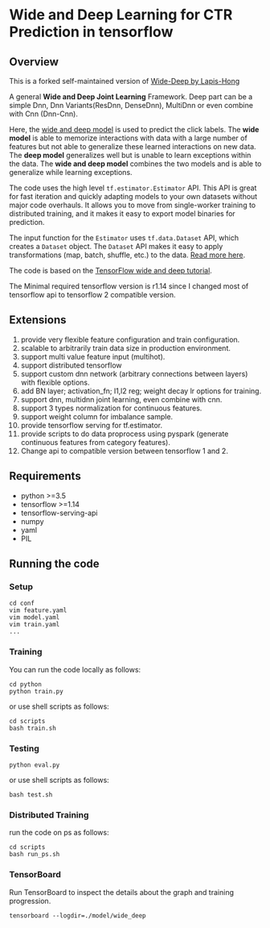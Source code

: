# Wide and Deep Learning for CTR Prediction in tensorflow
## Overview

This is a forked self-maintained version of [Wide-Deep by Lapis-Hong](https://github.com/Lapis-Hong/wide_deep)

A general **Wide and Deep Joint Learning** Framework. 
Deep part can be a simple Dnn, Dnn Variants(ResDnn, DenseDnn), MultiDnn 
or even combine with Cnn (Dnn-Cnn).


Here, the [wide and deep model](https://research.googleblog.com/2016/06/wide-deep-learning-better-together-with.html) 
is used to predict the click labels. 
The **wide model** is able to memorize interactions with data with a large number of features 
but not able to generalize these learned interactions on new data. The **deep model** generalizes 
well but is unable to learn exceptions within the data. 
The **wide and deep model** combines the two models and is able to generalize while learning exceptions.

The code uses the high level `tf.estimator.Estimator` API. 
This API is great for fast iteration and quickly adapting models to your own datasets without major code overhauls. 
It allows you to move from single-worker training to distributed training, and it makes it easy to export model 
binaries for prediction.

The input function for the `Estimator` uses `tf.data.Dataset` API, which creates a `Dataset` object. 
The `Dataset` API makes it easy to apply transformations (map, batch, shuffle, etc.) to the data. 
[Read more here](https://www.tensorflow.org/programmers_guide/datasets).

The code is based on the [TensorFlow wide and deep tutorial](https://github.com/tensorflow/models/tree/master/official/r1/wide_deep).

The Minimal required tensorflow version is r1.14 since I changed most of tensorflow api to tensorflow 2 compatible version.

## Extensions
1. provide very flexible feature configuration and train configuration.
2. scalable to arbitrarily train data size in production environment.
3. support multi value feature input (multihot).
4. support distributed tensorflow  
5. support custom dnn network (arbitrary connections between layers) with flexible options.
6. add BN layer; activation_fn; l1,l2 reg; weight decay lr options for training.
7. support dnn, multidnn joint learning, even combine with cnn.
8. support 3 types normalization for continuous features.
9. support weight column for imbalance sample.
10. provide tensorflow serving for tf.estimator.
11. provide scripts to do data proprocess using pyspark (generate continuous features from category features).
12. Change api to compatible version between tensorflow 1 and 2.

## Requirements

- python >=3.5
- tensorflow >=1.14
- tensorflow-serving-api
- numpy
- yaml
- PIL

## Running the code
### Setup
```
cd conf
vim feature.yaml
vim model.yaml
vim train.yaml
...
```

### Training
You can run the code locally as follows:

```
cd python
python train.py
```
or use shell scripts as follows:
```
cd scripts
bash train.sh
```

### Testing
```
python eval.py
```
or use shell scripts as follows:
```
bash test.sh
```

### Distributed Training
run the code on ps as follows:
```
cd scripts
bash run_ps.sh
```

### TensorBoard

Run TensorBoard to inspect the details about the graph and training progression.

```
tensorboard --logdir=./model/wide_deep
```
